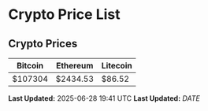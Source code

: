 # Crypto Price List

## Crypto Prices
| Bitcoin | Ethereum | Litecoin |
| ------- | -------- | -------- |
| $107304 | $2434.53 | $86.52 |
**Last Updated:** 2025-06-28 19:41 UTC
**Last Updated:** $DATE$

